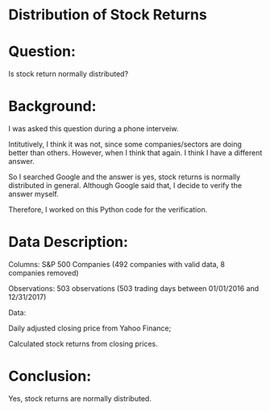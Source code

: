 # Distribution of Stock Returns
# Question:
Is stock return normally distributed?
# Background:
I was asked this question during a phone interveiw.

Intitutively, I think it was not, since some companies/sectors are doing better than others.
However, when I think that again. I think I have a different answer. 

So I searched Google and the answer is yes, stock returns is normally distributed in general.
Although Google said that, I decide to verify the answer myself.

Therefore, I worked on this Python code for the verification.

# Data Description:	
Columns:	 S&P 500 Companies (492 companies with valid data, 8 companies removed)

Observations:	503 observations (503 trading days between 01/01/2016 and 12/31/2017)

Data:		

Daily adjusted closing price from Yahoo Finance;

Calculated stock returns from closing prices.

# Conclusion: 
Yes, stock returns are normally distributed.
